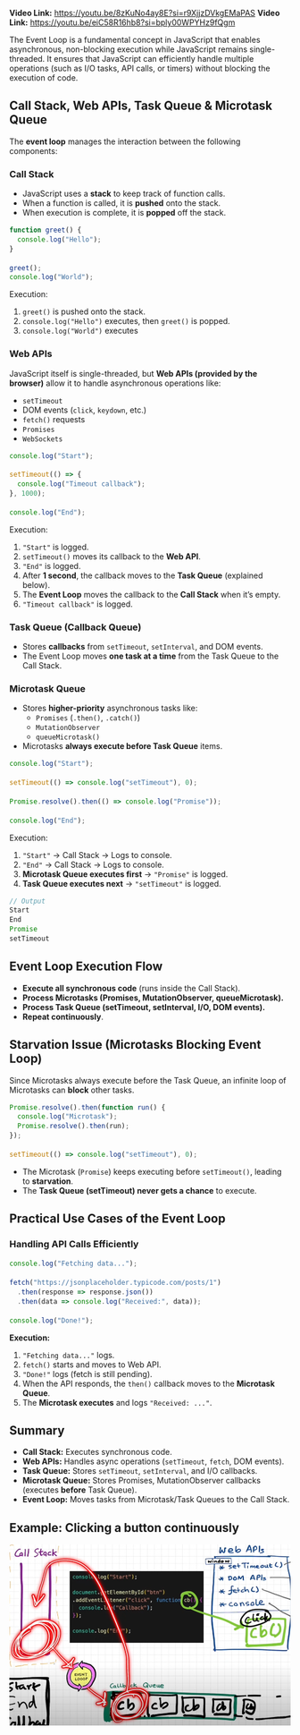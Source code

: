 
**Video Link:** https://youtu.be/8zKuNo4ay8E?si=r9XjjzDVkgEMaPAS
**Video Link:** https://youtu.be/eiC58R16hb8?si=bply00WPYHz9fQgm

The Event Loop is a fundamental concept in JavaScript that enables asynchronous, non-blocking execution while JavaScript remains single-threaded. It ensures that JavaScript can efficiently handle multiple operations (such as I/O tasks, API calls, or timers) without blocking the execution of code.

## Call Stack, Web APIs, Task Queue & Microtask Queue

The **event loop** manages the interaction between the following components:

### Call Stack

- JavaScript uses a **stack** to keep track of function calls.
- When a function is called, it is **pushed** onto the stack.
- When execution is complete, it is **popped** off the stack.

```js
function greet() {
  console.log("Hello");
}

greet();
console.log("World");
```

Execution:

1. `greet()` is pushed onto the stack.
2. `console.log("Hello")` executes, then `greet()` is popped.
3. `console.log("World")` executes

### Web APIs

JavaScript itself is single-threaded, but **Web APIs (provided by the browser)** allow it to handle asynchronous operations like:

- `setTimeout`
- DOM events (`click`, `keydown`, etc.)
- `fetch()` requests
- `Promises`
- `WebSockets`

```js
console.log("Start");

setTimeout(() => {
  console.log("Timeout callback");
}, 1000);

console.log("End");
```

Execution:

1. `"Start"` is logged.
2. `setTimeout()` moves its callback to the **Web API**.
3. `"End"` is logged.
4. After **1 second**, the callback moves to the **Task Queue** (explained below).
5. The **Event Loop** moves the callback to the **Call Stack** when it’s empty.
6. `"Timeout callback"` is logged.

### Task Queue (Callback Queue)

- Stores **callbacks** from `setTimeout`, `setInterval`, and DOM events.
- The Event Loop moves **one task at a time** from the Task Queue to the Call Stack.

### Microtask Queue

- Stores **higher-priority** asynchronous tasks like:
    - `Promises` (`.then()`, `.catch()`)
    - `MutationObserver`
    - `queueMicrotask()`
- Microtasks **always execute before Task Queue** items.

```js
console.log("Start");

setTimeout(() => console.log("setTimeout"), 0);

Promise.resolve().then(() => console.log("Promise"));

console.log("End");
```

Execution:

1. `"Start"` → Call Stack → Logs to console.
2. `"End"` → Call Stack → Logs to console.
3. **Microtask Queue executes first** → `"Promise"` is logged.
4. **Task Queue executes next** → `"setTimeout"` is logged.

```js
// Output
Start
End
Promise
setTimeout
```

## Event Loop Execution Flow

- **Execute all synchronous code** (runs inside the Call Stack).
- **Process Microtasks (Promises, MutationObserver, queueMicrotask).**
- **Process Task Queue (setTimeout, setInterval, I/O, DOM events).**
- **Repeat continuously**.

## Starvation Issue (Microtasks Blocking Event Loop)

Since Microtasks always execute before the Task Queue, an infinite loop of Microtasks can **block** other tasks.

```js
Promise.resolve().then(function run() {
  console.log("Microtask");
  Promise.resolve().then(run);
});

setTimeout(() => console.log("setTimeout"), 0);
```

- The Microtask (`Promise`) keeps executing before `setTimeout()`, leading to **starvation**.
- The **Task Queue (setTimeout) never gets a chance** to execute.

## Practical Use Cases of the Event Loop

### Handling API Calls Efficiently

```js
console.log("Fetching data...");

fetch("https://jsonplaceholder.typicode.com/posts/1")
  .then(response => response.json())
  .then(data => console.log("Received:", data));

console.log("Done!");
```

**Execution:**

1. `"Fetching data..."` logs.
2. `fetch()` starts and moves to Web API.
3. `"Done!"` logs (fetch is still pending).
4. When the API responds, the `then()` callback moves to the **Microtask Queue**.
5. The **Microtask executes** and logs `"Received: ..."`.

## Summary

- **Call Stack:** Executes synchronous code.
- **Web APIs:** Handles async operations (`setTimeout`, `fetch`, DOM events).
- **Task Queue:** Stores `setTimeout`, `setInterval`, and I/O callbacks.
- **Microtask Queue:** Stores Promises, MutationObserver callbacks (executes **before** Task Queue).
- **Event Loop:** Moves tasks from Microtask/Task Queues to the Call Stack.

## Example: Clicking a button continuously

![clicking-btn-continuously](asset/Pasted%20image%2020250212091156.png)